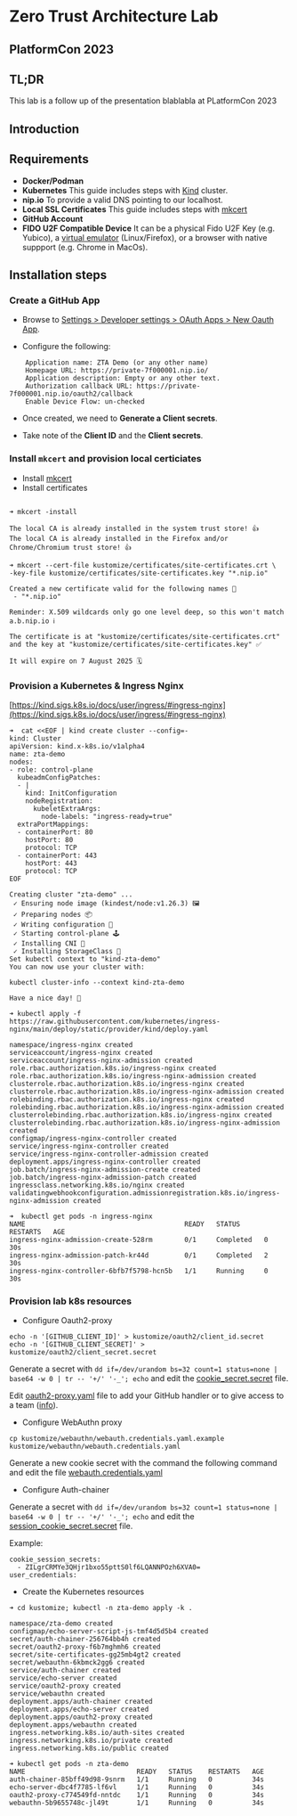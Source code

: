 # Zero Trust Architecture Lab
## PlatformCon 2023


## TL;DR
This lab is a follow up of the presentation blablabla at PLatformCon 2023


## Introduction

## Requirements
- **Docker/Podman**
- **Kubernetes**
This guide includes steps with [Kind](https://kind.sigs.k8s.io/) cluster.
- **nip.io**
To provide a valid DNS pointing to our localhost.
- **Local SSL Certificates**
This guide includes steps with [mkcert](https://github.com/FiloSottile/mkcert)
- **GitHub Account**
- **FIDO U2F Compatible Device**
It can be a physical Fido U2F Key (e.g. Yubico), a [virtual emulator](https://github.com/bulwarkid/virtual-fido) (Linux/Firefox), or a browser with native suppport (e.g. Chrome in MacOs).

## Installation steps
### Create a GitHub App

- Browse to [Settings > Developer settings > OAuth Apps > New Oauth App](https://github.com/settings/applications/new).

- Configure the following:
```
    Application name: ZTA Demo (or any other name)
    Homepage URL: https://private-7f000001.nip.io/
    Application description: Empty or any other text.
    Authorization callback URL: https://private-7f000001.nip.io/oauth2/callback
    Enable Device Flow: un-checked
```

- Once created, we need to **Generate a Client secrets**.

- Take note of the **Client ID** and the **Client secrets**.





### Install `mkcert` and provision local certiciates
- Install [mkcert](https://github.com/FiloSottile/mkcert#installation)
- Install certificates

```

➜ mkcert -install

The local CA is already installed in the system trust store! 👍
The local CA is already installed in the Firefox and/or Chrome/Chromium trust store! 👍

➜ mkcert --cert-file kustomize/certificates/site-certificates.crt \
-key-file kustomize/certificates/site-certificates.key "*.nip.io"

Created a new certificate valid for the following names 📜
 - "*.nip.io"

Reminder: X.509 wildcards only go one level deep, so this won't match a.b.nip.io ℹ️

The certificate is at "kustomize/certificates/site-certificates.crt" and the key at "kustomize/certificates/site-certificates.key" ✅

It will expire on 7 August 2025 🗓
```

### Provision a Kubernetes & Ingress Nginx
[https://kind.sigs.k8s.io/docs/user/ingress/#ingress-nginx](https://kind.sigs.k8s.io/docs/user/ingress/#ingress-nginx)
```
➜  cat <<EOF | kind create cluster --config=-
kind: Cluster
apiVersion: kind.x-k8s.io/v1alpha4
name: zta-demo
nodes:
- role: control-plane
  kubeadmConfigPatches:
  - |
    kind: InitConfiguration
    nodeRegistration:
      kubeletExtraArgs:
        node-labels: "ingress-ready=true"
  extraPortMappings:
  - containerPort: 80
    hostPort: 80
    protocol: TCP
  - containerPort: 443
    hostPort: 443
    protocol: TCP
EOF

Creating cluster "zta-demo" ...
 ✓ Ensuring node image (kindest/node:v1.26.3) 🖼 
 ✓ Preparing nodes 📦  
 ✓ Writing configuration 📜 
 ✓ Starting control-plane 🕹️ 
 ✓ Installing CNI 🔌 
 ✓ Installing StorageClass 💾 
Set kubectl context to "kind-zta-demo"
You can now use your cluster with:

kubectl cluster-info --context kind-zta-demo

Have a nice day! 👋
```

```
➜ kubectl apply -f https://raw.githubusercontent.com/kubernetes/ingress-nginx/main/deploy/static/provider/kind/deploy.yaml

namespace/ingress-nginx created
serviceaccount/ingress-nginx created
serviceaccount/ingress-nginx-admission created
role.rbac.authorization.k8s.io/ingress-nginx created
role.rbac.authorization.k8s.io/ingress-nginx-admission created
clusterrole.rbac.authorization.k8s.io/ingress-nginx created
clusterrole.rbac.authorization.k8s.io/ingress-nginx-admission created
rolebinding.rbac.authorization.k8s.io/ingress-nginx created
rolebinding.rbac.authorization.k8s.io/ingress-nginx-admission created
clusterrolebinding.rbac.authorization.k8s.io/ingress-nginx created
clusterrolebinding.rbac.authorization.k8s.io/ingress-nginx-admission created
configmap/ingress-nginx-controller created
service/ingress-nginx-controller created
service/ingress-nginx-controller-admission created
deployment.apps/ingress-nginx-controller created
job.batch/ingress-nginx-admission-create created
job.batch/ingress-nginx-admission-patch created
ingressclass.networking.k8s.io/nginx created
validatingwebhookconfiguration.admissionregistration.k8s.io/ingress-nginx-admission created

➜  kubectl get pods -n ingress-nginx
NAME                                        READY   STATUS      RESTARTS   AGE
ingress-nginx-admission-create-528rm        0/1     Completed   0          30s
ingress-nginx-admission-patch-kr44d         0/1     Completed   2          30s
ingress-nginx-controller-6bfb7f5798-hcn5b   1/1     Running     0          30s
```

### Provision lab k8s resources

- Configure Oauth2-proxy
```
echo -n '[GITHUB_CLIENT_ID]' > kustomize/oauth2/client_id.secret
echo -n '[GITHUB_CLIENT_SECRET]' > kustomize/oauth2/client_secret.secret
```

Generate a secret with `dd if=/dev/urandom bs=32 count=1 status=none | base64 -w 0 | tr -- '+/' '-_'; echo` and edit the [cookie_secret.secret](./kustomize/oauth2/cookie_secret.secret) file.

Edit [oauth2-proxy.yaml](./kustomize/oauth2/oauth2-proxy.yaml) file to add your GitHub handler or to give access to a team ([info](https://oauth2-proxy.github.io/oauth2-proxy/docs/configuration/overview/#environment-variables)).

- Configure WebAuthn proxy
```
cp kustomize/webauthn/webauth.credentials.yaml.example kustomize/webauthn/webauth.credentials.yaml
```
Generate a new cookie secret with the command the following command and edit the file [webauth.credentials.yaml](./kustomize/webauthn/webauth.credentials.yaml)

- Configure Auth-chainer

Generate a secret with `dd if=/dev/urandom bs=32 count=1 status=none | base64 -w 0 | tr -- '+/' '-_'; echo` and edit the [session_cookie_secret.secret](./kustomize/zta/session_cookie_secret.secret) file.

Example:
```
cookie_session_secrets:
  - ZILgrCRMYe3QHjr1bxo55pttS0lf6LQANNPOzh6XVA0=
user_credentials:
```


- Create the Kubernetes resources
```
➜ cd kustomize; kubectl -n zta-demo apply -k .

namespace/zta-demo created
configmap/echo-server-script-js-tmf4d5d5b4 created
secret/auth-chainer-256764bb4h created
secret/oauth2-proxy-f6b7mghmh6 created
secret/site-certificates-gg25mb4gt2 created
secret/webauthn-6kbmck2gg6 created
service/auth-chainer created
service/echo-server created
service/oauth2-proxy created
service/webauthn created
deployment.apps/auth-chainer created
deployment.apps/echo-server created
deployment.apps/oauth2-proxy created
deployment.apps/webauthn created
ingress.networking.k8s.io/auth-sites created
ingress.networking.k8s.io/private created
ingress.networking.k8s.io/public created

➜ kubectl get pods -n zta-demo
NAME                            READY   STATUS    RESTARTS   AGE
auth-chainer-85bff49d98-9snrm   1/1     Running   0          34s
echo-server-dbc4f7785-lf6vl     1/1     Running   0          34s
oauth2-proxy-c774549fd-nntdc    1/1     Running   0          34s
webauthn-5b9655748c-jl49t       1/1     Running   0          34s
```